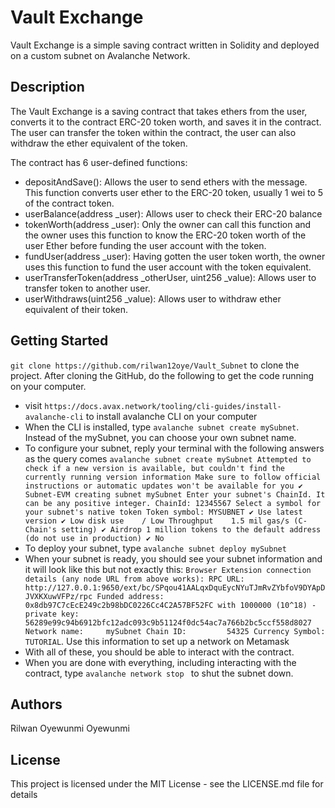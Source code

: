 # Vault Exchange
Vault Exchange is a simple saving contract written in Solidity and deployed on a custom subnet on Avalanche Network.

## Description
The Vault Exchange is a saving contract that takes ethers from the user, converts it to the contract ERC-20 token worth, and saves it in the contract. The user can transfer the token within the contract, the user can also withdraw the ether equivalent of the token.

The contract has 6 user-defined functions:

- depositAndSave(): Allows the user to send ethers with the message. This function converts user ether to the ERC-20 token, usually 1 wei to 5 of the contract token.
- userBalance(address _user): Allows user to check their ERC-20 balance
- tokenWorth(address _user): Only the owner can call this function and the owner uses this function to know the ERC-20 token worth of the user Ether before funding the user account with the token.
- fundUser(address _user): Having gotten the user token worth, the owner uses this function to fund the user account with the token equivalent.
- userTransferToken(address _otherUser, uint256 _value): Allows user to transfer token to another user.
- userWithdraws(uint256 _value): Allows user to withdraw ether equivalent of their token.

## Getting Started
```git clone https://github.com/rilwan12oye/Vault_Subnet``` to clone the project. 
After cloning the GitHub, do the following to get the code running on your computer.

- visit ```https://docs.avax.network/tooling/cli-guides/install-avalanche-cli``` to install avalanche CLI on your computer
- When the CLI is installed, type ```avalanche subnet create mySubnet```. Instead of the mySubnet, you can choose your own subnet name.
- To configure your subnet, reply your terminal with the following answers as the query comes ```avalanche subnet create mySubnet
Attempted to check if a new version is available, but couldn't find the currently running version information
Make sure to follow official instructions or automatic updates won't be available for you
✔ Subnet-EVM
creating subnet mySubnet
Enter your subnet's ChainId. It can be any positive integer.
ChainId: 12345567
Select a symbol for your subnet's native token
Token symbol: MYSUBNET
✔ Use latest version
✔ Low disk use    / Low Throughput    1.5 mil gas/s (C-Chain's setting)
✔ Airdrop 1 million tokens to the default address (do not use in production)
✔ No```
- To deploy your subnet, type ```avalanche subnet deploy mySubnet```
- When your subnet is ready, you should see your subnet information and it will look like this but not exactly this: ```Browser Extension connection details (any node URL from above works):
RPC URL:          http://127.0.0.1:9650/ext/bc/SPqou41AALqxDquEycNYuTJmRvZYbfoV9DYApDJVXKXuwVFPz/rpc
Funded address:   0x8db97C7cEcE249c2b98bDC0226Cc4C2A57BF52FC with 1000000 (10^18) - private key: 56289e99c94b6912bfc12adc093c9b51124f0dc54ac7a766b2bc5ccf558d8027
Network name:     mySubnet
Chain ID:         54325
Currency Symbol:  TUTORIAL```. Use this information to set up a network on Metamask
- With all of these, you should be able to interact with the contract.
- When you are done with everything, including interacting with the contract, type  ```avalanche network stop ``` to shut the subnet down.

## Authors
Rilwan Oyewunmi Oyewunmi

## License
This project is licensed under the MIT License - see the LICENSE.md file for details
